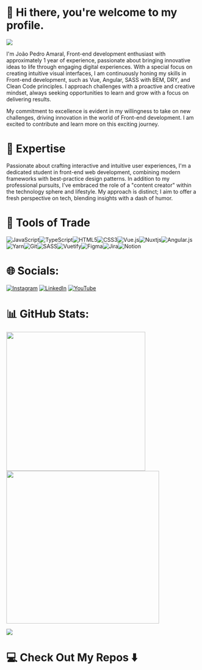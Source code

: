 # 👋 Hi there, you're welcome to my profile.
![](https://komarev.com/ghpvc/?username=joaopamarall)

I'm João Pedro Amaral, Front-end development enthusiast with approximately 1 year of experience, passionate about bringing innovative ideas to life through engaging digital experiences. With a special focus on creating intuitive visual interfaces, I am continuously honing my skills in Front-end development, such as Vue, Angular, SASS with BEM, DRY, and Clean Code principles. I approach challenges with a proactive and creative mindset, always seeking opportunities to learn and grow with a focus on delivering results.

My commitment to excellence is evident in my willingness to take on new challenges, driving innovation in the world of Front-end development. I am excited to contribute and learn more on this exciting journey.

# 🚀 Expertise
Passionate about crafting interactive and intuitive user experiences, I'm a dedicated student in front-end web development, combining modern frameworks with best-practice design patterns.
In addition to my professional pursuits, I've embraced the role of a "content creator" within the technology sphere and lifestyle. My approach is distinct; I aim to offer a fresh perspective on tech, blending insights with a dash of humor.

# 🔭 Tools of Trade
![JavaScript](https://img.shields.io/badge/javascript-%23323330.svg?style=for-the-badge&logo=javascript&logoColor=%23F7DF1E)![TypeScript](https://img.shields.io/badge/typescript-%23007ACC.svg?style=for-the-badge&logo=typescript&logoColor=white)![HTML5](https://img.shields.io/badge/html5-%23E34F26.svg?style=for-the-badge&logo=html5&logoColor=white)![CSS3](https://img.shields.io/badge/css3-%231572B6.svg?style=for-the-badge&logo=css3&logoColor=white)![Vue.js](https://img.shields.io/badge/vuejs-%2335495e.svg?style=for-the-badge&logo=vuedotjs&logoColor=%234FC08D)![Nuxtjs](https://img.shields.io/badge/Nuxt-002E3B?style=for-the-badge&logo=nuxtdotjs&logoColor=#00DC82)![Angular.js](https://img.shields.io/badge/angular.js-%23E23237.svg?style=for-the-badge&logo=angularjs&logoColor=white)![Yarn](https://img.shields.io/badge/yarn-%232C8EBB.svg?style=for-the-badge&logo=yarn&logoColor=white)![Git](https://img.shields.io/badge/git-%23F05033.svg?style=for-the-badge&logo=git&logoColor=white)![SASS](https://img.shields.io/badge/SASS-hotpink.svg?style=for-the-badge&logo=SASS&logoColor=white)![Vuetify](https://img.shields.io/badge/Vuetify-1867C0?style=for-the-badge&logo=vuetify&logoColor=AEDDFF)![Figma](https://img.shields.io/badge/figma-%23F24E1E.svg?style=for-the-badge&logo=figma&logoColor=white)![Jira](https://img.shields.io/badge/jira-%230A0FFF.svg?style=for-the-badge&logo=jira&logoColor=white)![Notion](https://img.shields.io/badge/Notion-%23000000.svg?style=for-the-badge&logo=notion&logoColor=white)

# 🌐 Socials:
[![Instagram](https://img.shields.io/badge/Instagram-%23E4405F.svg?style=for-the-badge&logo=Instagram&logoColor=white)](https://www.instagram.com/joaopamarall/) [![LinkedIn](https://img.shields.io/badge/linkedin-%230077B5.svg?style=for-the-badge&logo=linkedin&logoColor=white)](https://www.linkedin.com/in/jo%C3%A3o-pedro-amaral-699808232) [![YouTube](https://img.shields.io/badge/YouTube-%23FF0000.svg?style=for-the-badge&logo=YouTube&logoColor=white)](https://www.youtube.com/channel/UCc214lSnGChl_2s_iP2jRbw)

# 📊 GitHub Stats:
   <img src="https://github-readme-stats-wheat-two-53.vercel.app/api?username=joaopamarall&theme=neon&hide_border=false&include_all_commits=false&count_private=false"  width="364px" />
   <img src="https://github-readme-streak-stats.herokuapp.com/?user=joaopamarall&theme=neon&hide_border=false"  width="400px" />

![](https://github-readme-stats-wheat-two-53.vercel.app/api/top-langs/?username=joaopamarall&theme=neon&hide_border=false&include_all_commits=false&count_private=false&layout=compact)
# 💻 Check Out My Repos ⬇️
